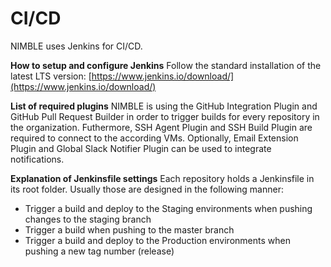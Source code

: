 # CI/CD

NIMBLE uses Jenkins for CI/CD.

**How to setup and configure Jenkins**
Follow the standard installation of the latest LTS version: [https://www.jenkins.io/download/](https://www.jenkins.io/download/)

**List of required plugins**
NIMBLE is using the GitHub Integration Plugin and GitHub Pull Request Builder in order to trigger builds for every repository in the organization.
Futhermore, SSH Agent Plugin and SSH Build Plugin are required to connect to the according VMs.
Optionally, Email Extension Plugin and Global Slack Notifier Plugin can be used to integrate notifications.

**Explanation of Jenkinsfile settings**
Each repository holds a Jenkinsfile in its root folder.
Usually those are designed in the following manner:
- Trigger a build and deploy to the Staging environments when pushing changes to the staging branch
- Trigger a build when pushing to the master branch
- Trigger a build and deploy to the Production environments when pushing a new tag number (release)